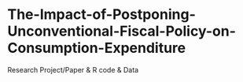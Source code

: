 # The-Impact-of-Postponing-Unconventional-Fiscal-Policy-on-Consumption-Expenditure
Research Project/Paper &amp; R code &amp; Data
